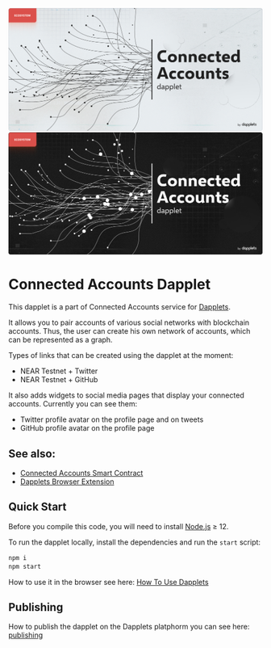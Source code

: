 ![connecting-accounts-dapplet](https://github.com/dapplets/connecting-accounts-dapplet/blob/bb737a78bd97a5109ac888e0852ec2176b520198/docs/connecting-accounts-dapplet.jpg#gh-light-mode-only)
![connecting-accounts-dapplet](https://github.com/dapplets/connecting-accounts-dapplet/blob/bb737a78bd97a5109ac888e0852ec2176b520198/docs/connecting-accounts-dapplet-dark.jpg#gh-dark-mode-only)

# Connected Accounts Dapplet

This dapplet is a part of Connected Accounts service for [Dapplets].

It allows you to pair accounts of various social networks with blockchain accounts. Thus, the user can create his own network of accounts, which can be represented as a graph.

Types of links that can be created using the dapplet at the moment:

- NEAR Testnet + Twitter
- NEAR Testnet + GitHub

It also adds widgets to social media pages that display your connected accounts. Currently you can see them:

- Twitter profile avatar on the profile page and on tweets
- GitHub profile avatar on the profile page

## See also:

- [Connected Accounts Smart Contract]
- [Dapplets Browser Extension]

## Quick Start

Before you compile this code, you will need to install [Node.js] ≥ 12.

To run the dapplet locally, install the dependencies and run the `start` script:

```bash
npm i
npm start
```

How to use it in the browser see here: [How To Use Dapplets]

## Publishing

How to publish the dapplet on the Dapplets platphorm you can see here: [publishing]

[node.js]: https://nodejs.org/en/download/package-manager/
[connected accounts smart contract]: https://github.com/dapplets/connected-accounts-assembly
[dapplets browser extension]: https://github.com/dapplets/dapplet-extension
[publishing]: https://docs.dapplets.org/docs/publishing
[how to use dapplets]: https://docs.dapplets.org/docs/how-to-use-dapplets
[dapplets]: https://dapplets.org/
